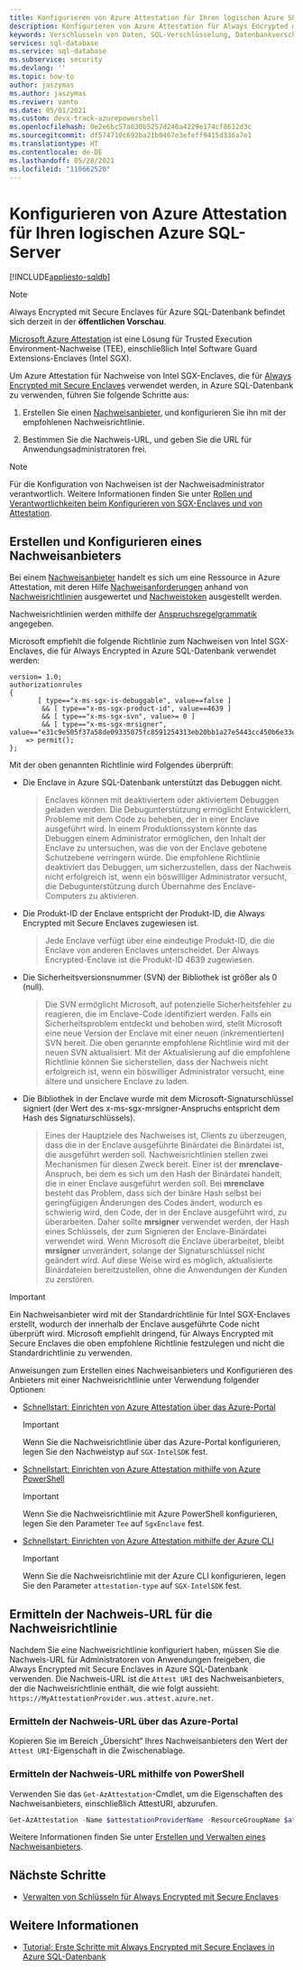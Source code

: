 ```yaml
---
title: Konfigurieren von Azure Attestation für Ihren logischen Azure SQL-Server
description: Konfigurieren von Azure Attestation für Always Encrypted mit Secure Enclaves in Azure SQL-Datenbank
keywords: Verschlüsseln von Daten, SQL-Verschlüsselung, Datenbankverschlüsselung, vertrauliche Daten, Always Encrypted, Secure Enclaves, SGX, Nachweis
services: sql-database
ms.service: sql-database
ms.subservice: security
ms.devlang: ''
ms.topic: how-to
author: jaszymas
ms.author: jaszymas
ms.reviwer: vanto
ms.date: 05/01/2021
ms.custom: devx-track-azurepowershell
ms.openlocfilehash: 0e2e6bc57a830b5257d246a4229e174cf8612d3c
ms.sourcegitcommit: df574710c692ba21b0467e3efeff9415d336a7e1
ms.translationtype: HT
ms.contentlocale: de-DE
ms.lasthandoff: 05/28/2021
ms.locfileid: "110662520"
---
```

# <a name="configure-azure-attestation-for-your-azure-sql-logical-server"></a>Konfigurieren von Azure Attestation für Ihren logischen Azure SQL-Server

[!INCLUDE[appliesto-sqldb](../includes/appliesto-sqldb.md)]

> [!NOTE]
> Always Encrypted mit Secure Enclaves für Azure SQL-Datenbank befindet sich derzeit in der **öffentlichen Vorschau**.

[Microsoft Azure Attestation](../../attestation/overview.md) ist eine Lösung für Trusted Execution Environment-Nachweise (TEE), einschließlich Intel Software Guard Extensions-Enclaves (Intel SGX). 

Um Azure Attestation für Nachweise von Intel SGX-Enclaves, die für [Always Encrypted mit Secure Enclaves](/sql/relational-databases/security/encryption/always-encrypted-enclaves) verwendet werden, in Azure SQL-Datenbank zu verwenden, führen Sie folgende Schritte aus:

1. Erstellen Sie einen [Nachweisanbieter](../../attestation/basic-concepts.md#attestation-provider), und konfigurieren Sie ihn mit der empfohlenen Nachweisrichtlinie.

2. Bestimmen Sie die Nachweis-URL, und geben Sie die URL für Anwendungsadministratoren frei.

> [!NOTE]
> Für die Konfiguration von Nachweisen ist der Nachweisadministrator verantwortlich. Weitere Informationen finden Sie unter [Rollen und Verantwortlichkeiten beim Konfigurieren von SGX-Enclaves und von Attestation](always-encrypted-enclaves-plan.md#roles-and-responsibilities-when-configuring-sgx-enclaves-and-attestation).

## <a name="create-and-configure-an-attestation-provider"></a>Erstellen und Konfigurieren eines Nachweisanbieters

Bei einem [Nachweisanbieter](../../attestation/basic-concepts.md#attestation-provider) handelt es sich um eine Ressource in Azure Attestation, mit deren Hilfe [Nachweisanforderungen](../../attestation/basic-concepts.md#attestation-request) anhand von [Nachweisrichtlinien](../../attestation/basic-concepts.md#attestation-request) ausgewertet und [Nachweistoken](../../attestation/basic-concepts.md#attestation-token) ausgestellt werden. 

Nachweisrichtlinien werden mithilfe der [Anspruchsregelgrammatik](../../attestation/claim-rule-grammar.md) angegeben.

Microsoft empfiehlt die folgende Richtlinie zum Nachweisen von Intel SGX-Enclaves, die für Always Encrypted in Azure SQL-Datenbank verwendet werden:

```output
version= 1.0;
authorizationrules 
{
       [ type=="x-ms-sgx-is-debuggable", value==false ]
        && [ type=="x-ms-sgx-product-id", value==4639 ]
        && [ type=="x-ms-sgx-svn", value>= 0 ]
        && [ type=="x-ms-sgx-mrsigner", value=="e31c9e505f37a58de09335075fc8591254313eb20bb1a27e5443cc450b6e33e5"] 
    => permit();
};
```

Mit der oben genannten Richtlinie wird Folgendes überprüft:

- Die Enclave in Azure SQL-Datenbank unterstützt das Debuggen nicht. 
  > Enclaves können mit deaktiviertem oder aktiviertem Debuggen geladen werden. Die Debugunterstützung ermöglicht Entwicklern, Probleme mit dem Code zu beheben, der in einer Enclave ausgeführt wird. In einem Produktionssystem könnte das Debuggen einem Administrator ermöglichen, den Inhalt der Enclave zu untersuchen, was die von der Enclave gebotene Schutzebene verringern würde. Die empfohlene Richtlinie deaktiviert das Debuggen, um sicherzustellen, dass der Nachweis nicht erfolgreich ist, wenn ein böswilliger Administrator versucht, die Debugunterstützung durch Übernahme des Enclave-Computers zu aktivieren. 
- Die Produkt-ID der Enclave entspricht der Produkt-ID, die Always Encrypted mit Secure Enclaves zugewiesen ist.
  > Jede Enclave verfügt über eine eindeutige Produkt-ID, die die Enclave von anderen Enclaves unterscheidet. Der Always Encrypted-Enclave ist die Produkt-ID 4639 zugewiesen. 
- Die Sicherheitsversionsnummer (SVN) der Bibliothek ist größer als 0 (null).
  > Die SVN ermöglicht Microsoft, auf potenzielle Sicherheitsfehler zu reagieren, die im Enclave-Code identifiziert werden. Falls ein Sicherheitsproblem entdeckt und behoben wird, stellt Microsoft eine neue Version der Enclave mit einer neuen (inkrementierten) SVN bereit. Die oben genannte empfohlene Richtlinie wird mit der neuen SVN aktualisiert. Mit der Aktualisierung auf die empfohlene Richtlinie können Sie sicherstellen, dass der Nachweis nicht erfolgreich ist, wenn ein böswilliger Administrator versucht, eine ältere und unsichere Enclave zu laden.
- Die Bibliothek in der Enclave wurde mit dem Microsoft-Signaturschlüssel signiert (der Wert des x-ms-sgx-mrsigner-Anspruchs entspricht dem Hash des Signaturschlüssels).
  > Eines der Hauptziele des Nachweises ist, Clients zu überzeugen, dass die in der Enclave ausgeführte Binärdatei die Binärdatei ist, die ausgeführt werden soll. Nachweisrichtlinien stellen zwei Mechanismen für diesen Zweck bereit. Einer ist der **mrenclave**-Anspruch, bei dem es sich um den Hash der Binärdatei handelt, die in einer Enclave ausgeführt werden soll. Bei **mrenclave** besteht das Problem, dass sich der binäre Hash selbst bei geringfügigen Änderungen des Codes ändert, wodurch es schwierig wird, den Code, der in der Enclave ausgeführt wird, zu überarbeiten. Daher sollte **mrsigner** verwendet werden, der Hash eines Schlüssels, der zum Signieren der Enclave-Binärdatei verwendet wird. Wenn Microsoft die Enclave überarbeitet, bleibt **mrsigner** unverändert, solange der Signaturschlüssel nicht geändert wird. Auf diese Weise wird es möglich, aktualisierte Binärdateien bereitzustellen, ohne die Anwendungen der Kunden zu zerstören. 

> [!IMPORTANT]
> Ein Nachweisanbieter wird mit der Standardrichtlinie für Intel SGX-Enclaves erstellt, wodurch der innerhalb der Enclave ausgeführte Code nicht überprüft wird. Microsoft empfiehlt dringend, für Always Encrypted mit Secure Enclaves die oben empfohlene Richtlinie festzulegen und nicht die Standardrichtlinie zu verwenden.

Anweisungen zum Erstellen eines Nachweisanbieters und Konfigurieren des Anbieters mit einer Nachweisrichtlinie unter Verwendung folgender Optionen:

- [Schnellstart: Einrichten von Azure Attestation über das Azure-Portal](../../attestation/quickstart-portal.md)
    > [!IMPORTANT]
    > Wenn Sie die Nachweisrichtlinie über das Azure-Portal konfigurieren, legen Sie den Nachweistyp auf `SGX-IntelSDK` fest.
- [Schnellstart: Einrichten von Azure Attestation mithilfe von Azure PowerShell](../../attestation/quickstart-powershell.md)
    > [!IMPORTANT]
    > Wenn Sie die Nachweisrichtlinie mit Azure PowerShell konfigurieren, legen Sie den Parameter `Tee` auf `SgxEnclave` fest.
- [Schnellstart: Einrichten von Azure Attestation mithilfe der Azure CLI](../../attestation/quickstart-azure-cli.md)
    > [!IMPORTANT]
    > Wenn Sie die Nachweisrichtlinie mit der Azure CLI konfigurieren, legen Sie den Parameter `attestation-type` auf `SGX-IntelSDK` fest.

## <a name="determine-the-attestation-url-for-your-attestation-policy"></a>Ermitteln der Nachweis-URL für die Nachweisrichtlinie

Nachdem Sie eine Nachweisrichtlinie konfiguriert haben, müssen Sie die Nachweis-URL für Administratoren von Anwendungen freigeben, die Always Encrypted mit Secure Enclaves in Azure SQL-Datenbank verwenden. Die Nachweis-URL ist die `Attest URI` des Nachweisanbieters, der die Nachweisrichtlinie enthält, die wie folgt aussieht: `https://MyAttestationProvider.wus.attest.azure.net`.

### <a name="use-azure-portal-to-determine-the-attestation-url"></a>Ermitteln der Nachweis-URL über das Azure-Portal

Kopieren Sie im Bereich „Übersicht“ Ihres Nachweisanbieters den Wert der `Attest URI`-Eigenschaft in die Zwischenablage. 

### <a name="use-powershell-to-determine-the-attestation-url"></a>Ermitteln der Nachweis-URL mithilfe von PowerShell

Verwenden Sie das `Get-AzAttestation`-Cmdlet, um die Eigenschaften des Nachweisanbieters, einschließlich AttestURI, abzurufen.

```powershell
Get-AzAttestation -Name $attestationProviderName -ResourceGroupName $attestationResourceGroupName
```

Weitere Informationen finden Sie unter [Erstellen und Verwalten eines Nachweisanbieters](../../attestation/quickstart-powershell.md#create-and-manage-an-attestation-provider).

## <a name="next-steps"></a>Nächste Schritte

- [Verwalten von Schlüsseln für Always Encrypted mit Secure Enclaves](/sql/relational-databases/security/encryption/always-encrypted-enclaves-manage-keys)

## <a name="see-also"></a>Weitere Informationen

- [Tutorial: Erste Schritte mit Always Encrypted mit Secure Enclaves in Azure SQL-Datenbank](always-encrypted-enclaves-getting-started.md)
